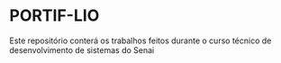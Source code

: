 # PORTIF-LIO
Este repositório conterá os trabalhos feitos durante o curso técnico de desenvolvimento de sistemas do Senai
